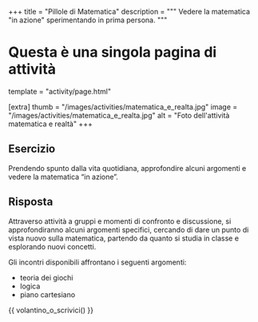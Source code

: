 +++
title = "Pillole di Matematica"
description = """
    Vedere la matematica "in azione" sperimentando in prima persona.
"""

# Questa è una singola pagina di attività
template = "activity/page.html"

[extra]
thumb = "/images/activities/matematica_e_realta.jpg"
image = "/images/activities/matematica_e_realta.jpg"
alt = "Foto dell'attività matematica e realtà"
+++

## Esercizio 

Prendendo spunto dalla vita quotidiana, approfondire alcuni argomenti
e vedere la matematica “in azione”.

## Risposta

Attraverso attività a gruppi e momenti di confronto e discussione,
si approfondiranno alcuni argomenti specifici,
cercando di dare un punto di vista nuovo sulla matematica,
partendo da quanto si studia in classe
e esplorando nuovi concetti.

Gli incontri disponibili affrontano i seguenti argomenti:

 - teoria dei giochi
 - logica
 - piano cartesiano

{{ volantino_o_scrivici() }}
